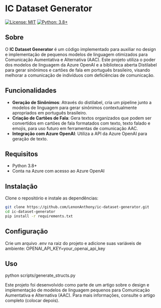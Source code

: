 # IC Dataset Generator

[![License: MIT](https://img.shields.io/badge/License-MIT-yellow.svg)](https://opensource.org/licenses/MIT)
[![Python: 3.8+](https://img.shields.io/badge/Python-3.8%2B-blue.svg)](https://www.python.org/downloads/release/python-380/)

## Sobre

O **IC Dataset Generator** é um código implementado para auxiliar no design e implementação de pequenos modelos de linguagem otimizados para Comunicação Aumentativa e Alternativa (AAC). Este projeto utiliza o poder dos modelos de linguagem da Azure OpenAI e a biblioteca aberta Distilabel para gerar sinônimos e cartões de fala em português brasileiro, visando melhorar a comunicação de indivíduos com deficiências de comunicação.

## Funcionalidades

- **Geração de Sinônimos**: Através do distilabel, cria um pipeline junto a modelos de linguagem para gerar sinônimos contextualmente apropriados em português brasileiro.
- **Criação de Cartões de Fala**: Gera textos organizados que podem ser convertidos em cartões de fala formatados com texto, texto falado e emojis, para uso futuro em ferramentas de comunicação AAC.
- **Integração com Azure OpenAI**: Utiliza a API da Azure OpenAI para geração de texto.

## Requisitos

- Python 3.8+
- Conta na Azure com acesso ao Azure OpenAI

## Instalação

Clone o repositório e instale as dependências:

```sh
git clone https://github.com/LenonAnthony/ic-dataset-generator.git
cd ic-dataset-generator
pip install -r requirements.txt
```

## Configuração

Crie um arquivo .env na raiz do projeto e adicione suas variáveis de ambiente: OPENAI_API_KEY=your_openai_api_key

## Uso 

python scripts/generate_structs.py

Este projeto foi desenvolvido como parte de um artigo sobre o design e implementação de modelos de linguagem pequenos para Comunicação Aumentativa e Alternativa (AAC). Para mais informações, consulte o artigo completo
(colocar depois).


